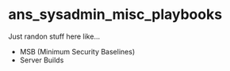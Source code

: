 # ans_sysadmin_misc_playbooks

Just randon stuff here like...
- MSB (Minimum Security Baselines)
- Server Builds
